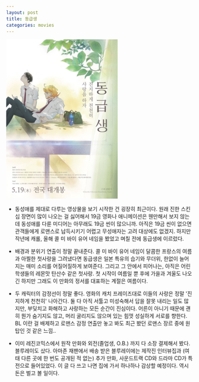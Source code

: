```yaml
---
layout: post
title: 동급생
categories: movies
---
```


<img src="/thumbnails/180728/동급생.jpg" width=300 />

- 동성애를 제대로 다루는 영상물을 보기 시작한 건 굉장히 최근이다. 원래 진한 스킨십 장면이 많이 나오는 걸 싫어해서 19금 영화나 애니메이션은 웬만해서 보지 않는데 동성애를 다룬 미디어는 아무래도 19금 씬이 많으니까. 아직은 19금 씬이 없으면 관객들에게 로맨스로 납득시키기 어렵고 무성애자는 고려 대상에도 없겠지. 하지만 작년에 캐롤, 올해 콜 미 바이 유어 네임을 봤었고 며칠 전에 동급생에 이르렀다.

- 배경과 분위기 연출이 정말 끝내준다. 콜 미 바이 유어 네임이 달콤한 프랑스의 여름과 아찔한 첫사랑을 그려냈다면 동급생은 일본 특유의 습기와 무더위, 한없이 늘어지는 매미 소리를 어질어질하게 보여준다. 그리고 그 안에서 피어나는, 아직은 어린 학생들의 레몬맛 탄산수 같은 첫사랑. 첫 시작이 여름일 뿐 후에 가을과 겨울도 나오긴 하지만 그래도 이 만화의 정서를 대표하는 계절은 여름이다.

- 두 캐릭터의 감정선이 정말 좋다. 영화의 캐치 프레이즈대로 이들의 사랑은 정말 '진지하게 천천히' 나아간다. 둘 다 아직 서툴고 미성숙해서 답을 잘못 내리는 일도 많지만, 부딪치고 화해하고 사랑하는 모든 순간이 진심이다. 어른이 아니기 때문에 괜히 뭔가 숨기지도 않고, 머리 굴리지도 않으며 있는 힘껏 성실하게 서로를 향한다. BL 이란 걸 배제하고 로맨스 감정 연출만 놓고 봐도 최근 봤던 로맨스 장르 중에 원 탑인 것 같은 느낌.. 

- 이미 레진코믹스에서 원작 만화와 외전(졸업생, O.B.) 까지 다 소장 결제해서 봤다. 블루레이도 샀다. 아마존 재팬에서 배송 받은 블루레이에는 제작진 인터뷰집과 (여태 다른 곳에 한 번도 공개된 적 없는) 추가 만화, 사운드트랙 CD와 드라마 CD가 특전으로 들어있었다. 이 글 다 쓰고 나면 집에 가서 하나하나 감상할 예정이다. 역시 돈은 벌고 볼 일이다.
